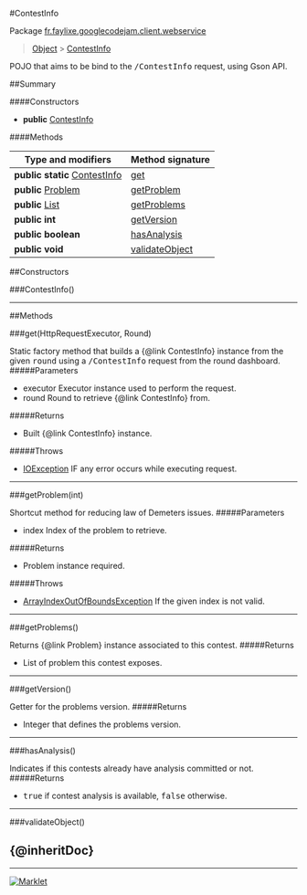 #ContestInfo

Package [fr.faylixe.googlecodejam.client.webservice](README.md)<br>
> [Object](../../../../ava/lang/Object.md) > [ContestInfo](ContestInfo.md)

<p>POJO that aims to be bind to the <tt>/ContestInfo</tt>
 request, using Gson API.</p>

##Summary

####Constructors

* **public** [ContestInfo](#contestinfo)

####Methods

Type and modifiers | Method signature
 --- | --- 
**public static** [ContestInfo](ContestInfo.md) | [get](#gethttprequestexecutor-round)
**public** [Problem](Problem.md) | [getProblem](#getproblemint)
**public** [List](../../../../ava/util/List.md) | [getProblems](#getproblems)
**public** **int** | [getVersion](#getversion)
**public** **boolean** | [hasAnalysis](#hasanalysis)
**public** **void** | [validateObject](#validateobject)


##Constructors

###ContestInfo()



---

##Methods

###get(HttpRequestExecutor, Round)


Static factory method that builds a {@link ContestInfo} instance
 from the given <tt>round</tt> using a <tt>/ContestInfo</tt>
 request from the round dashboard.
#####Parameters


* executor Executor instance used to perform the request.
* round Round to retrieve {@link ContestInfo} from.

#####Returns


* Built {@link ContestInfo} instance.

#####Throws

* [IOException](../../../../ava/io/IOException.md) IF any error occurs while executing request.

---
###getProblem(int)


Shortcut method for reducing law of Demeters issues.
#####Parameters


* index Index of the problem to retrieve.

#####Returns


* Problem instance required.

#####Throws

* [ArrayIndexOutOfBoundsException](../../../../ava/lang/ArrayIndexOutOfBoundsException.md) If the given index is not valid.

---
###getProblems()


Returns {@link Problem} instance associated
 to this contest.
#####Returns


* List of problem this contest exposes.

---
###getVersion()


Getter for the problems version.
#####Returns


* Integer that defines the problems version.

---
###hasAnalysis()


Indicates if this contests already have
 analysis committed or not.
#####Returns


* <tt>true</tt> if contest analysis is available, <tt>false</tt> otherwise.

---
###validateObject()


{@inheritDoc}
---
---
[![Marklet](https://img.shields.io/badge/Generated%20by-Marklet-green.svg)](https://github.com/Faylixe/marklet)